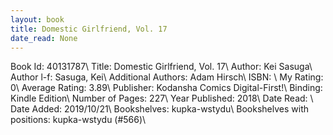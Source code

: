 ```yaml
---
layout: book
title: Domestic Girlfriend, Vol. 17
date_read: None
---
```


Book Id: 40131787\ 
Title: Domestic Girlfriend, Vol. 17\ 
Author: Kei Sasuga\ 
Author l-f: Sasuga, Kei\ 
Additional Authors: Adam Hirsch\ 
ISBN: \ 
My Rating: 0\ 
Average Rating: 3.89\ 
Publisher: Kodansha Comics Digital-First!\ 
Binding: Kindle Edition\ 
Number of Pages: 227\ 
Year Published: 2018\ 
Date Read: \ 
Date Added: 2019/10/21\ 
Bookshelves: kupka-wstydu\ 
Bookshelves with positions: kupka-wstydu (#566)\ 

